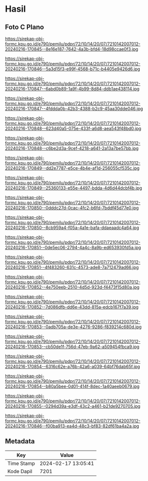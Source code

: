# Hasil

## Foto C Plano

https://sirekap-obj-formc.kpu.go.id/e790/pemilu/pdpr/72/10/14/20/07/7210142007012-20240216-170845--8e16e187-7642-4a3b-bfd4-18d98ccae0f3.jpg

https://sirekap-obj-formc.kpu.go.id/e790/pemilu/pdpr/72/10/14/20/07/7210142007012-20240216-170846--5a3d15f3-e99f-4568-b71c-b4405e9426d6.jpg

https://sirekap-obj-formc.kpu.go.id/e790/pemilu/pdpr/72/10/14/20/07/7210142007012-20240216-170847--6abd0b89-1a9f-4b99-8d84-ddb1ae438114.jpg

https://sirekap-obj-formc.kpu.go.id/e790/pemilu/pdpr/72/10/14/20/07/7210142007012-20240216-170847--4fddda0b-42b3-4388-b2c9-45aa30dde046.jpg

https://sirekap-obj-formc.kpu.go.id/e790/pemilu/pdpr/72/10/14/20/07/7210142007012-20240216-170848--623d40a5-075e-433f-a6d8-aea543f48bd0.jpg

https://sirekap-obj-formc.kpu.go.id/e790/pemilu/pdpr/72/10/14/20/07/7210142007012-20240216-170848--c6be2d3a-9cef-4218-a641-2a13a7be57bb.jpg

https://sirekap-obj-formc.kpu.go.id/e790/pemilu/pdpr/72/10/14/20/07/7210142007012-20240216-170849--dd2e7787-e5ce-4b4e-af1d-256055cf535c.jpg

https://sirekap-obj-formc.kpu.go.id/e790/pemilu/pdpr/72/10/14/20/07/7210142007012-20240216-170849--25360133-e55e-4497-bdda-4d6d44dcbf4b.jpg

https://sirekap-obj-formc.kpu.go.id/e790/pemilu/pdpr/72/10/14/20/07/7210142007012-20240216-170850--0dddc27d-0cac-4fc2-b6fd-7bddf45d77e0.jpg

https://sirekap-obj-formc.kpu.go.id/e790/pemilu/pdpr/72/10/14/20/07/7210142007012-20240216-170850--8cb959a4-f05a-4a1e-bafa-ddaeaadc4a64.jpg

https://sirekap-obj-formc.kpu.go.id/e790/pemilu/pdpr/72/10/14/20/07/7210142007012-20240216-170851--0de5ec06-2794-4a4c-8a9b-ed653930fd5a.jpg

https://sirekap-obj-formc.kpu.go.id/e790/pemilu/pdpr/72/10/14/20/07/7210142007012-20240216-170851--4f483260-631c-4573-ade8-7a712479ad66.jpg

https://sirekap-obj-formc.kpu.go.id/e790/pemilu/pdpr/72/10/14/20/07/7210142007012-20240216-170852--4e750eeb-2510-4d5d-923d-f4473f15d80a.jpg

https://sirekap-obj-formc.kpu.go.id/e790/pemilu/pdpr/72/10/14/20/07/7210142007012-20240216-170852--7d086dfb-dd6e-43dd-815a-edcb167f7a39.jpg

https://sirekap-obj-formc.kpu.go.id/e790/pemilu/pdpr/72/10/14/20/07/7210142007012-20240216-170853--0adb705a-de3e-4276-9286-f839214c680d.jpg

https://sirekap-obj-formc.kpu.go.id/e790/pemilu/pdpr/72/10/14/20/07/7210142007012-20240216-170853--cb50de1f-756d-47eb-9a62-a509454fbca9.jpg

https://sirekap-obj-formc.kpu.go.id/e790/pemilu/pdpr/72/10/14/20/07/7210142007012-20240216-170854--6316c62e-a76b-42a6-a039-64bf76dab65f.jpg

https://sirekap-obj-formc.kpu.go.id/e790/pemilu/pdpr/72/10/14/20/07/7210142007012-20240216-170854--b80a5bee-0d01-414f-8dec-1a40aeeb0679.jpg

https://sirekap-obj-formc.kpu.go.id/e790/pemilu/pdpr/72/10/14/20/07/7210142007012-20240216-170855--0294d39a-e3df-43c2-a461-b21de9270705.jpg

https://sirekap-obj-formc.kpu.go.id/e790/pemilu/pdpr/72/10/14/20/07/7210142007012-20240216-170846--f00ba913-ea4d-48c3-bf83-82df61ba4a2a.jpg


## Metadata

| Key        | Value               |
| ---------- | ------------------- |
| Time Stamp | 2024-02-17 13:05:41 |
| Kode Dapil | 7201                |



